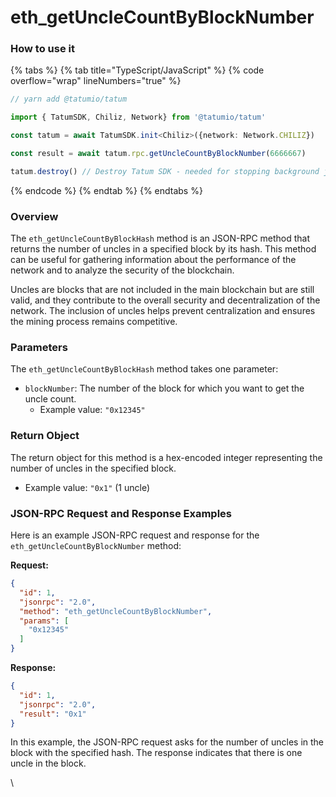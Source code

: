 # eth\_getUncleCountByBlockNumber

### How to use it

{% tabs %}
{% tab title="TypeScript/JavaScript" %}
{% code overflow="wrap" lineNumbers="true" %}
```typescript
// yarn add @tatumio/tatum

import { TatumSDK, Chiliz, Network} from '@tatumio/tatum'

const tatum = await TatumSDK.init<Chiliz>({network: Network.CHILIZ})

const result = await tatum.rpc.getUncleCountByBlockNumber(6666667)

tatum.destroy() // Destroy Tatum SDK - needed for stopping background jobs
```
{% endcode %}
{% endtab %}
{% endtabs %}

### Overview

The `eth_getUncleCountByBlockHash` method is an JSON-RPC method that returns the number of uncles in a specified block by its hash. This method can be useful for gathering information about the performance of the network and to analyze the security of the blockchain.

Uncles are blocks that are not included in the main blockchain but are still valid, and they contribute to the overall security and decentralization of the network. The inclusion of uncles helps prevent centralization and ensures the mining process remains competitive.

### Parameters

The `eth_getUncleCountByBlockHash` method takes one parameter:

* `blockNumber`: The number of the block for which you want to get the uncle count.
  * Example value: `"0x12345"`

### Return Object

The return object for this method is a hex-encoded integer representing the number of uncles in the specified block.

* Example value: `"0x1"` (1 uncle)

### JSON-RPC Request and Response Examples

Here is an example JSON-RPC request and response for the `eth_getUncleCountByBlockNumber` method:

**Request:**

```json
{
  "id": 1,
  "jsonrpc": "2.0",
  "method": "eth_getUncleCountByBlockNumber",
  "params": [
    "0x12345"
  ]
}
```

**Response:**

```json
{
  "id": 1,
  "jsonrpc": "2.0",
  "result": "0x1"
}
```

In this example, the JSON-RPC request asks for the number of uncles in the block with the specified hash. The response indicates that there is one uncle in the block.

\
